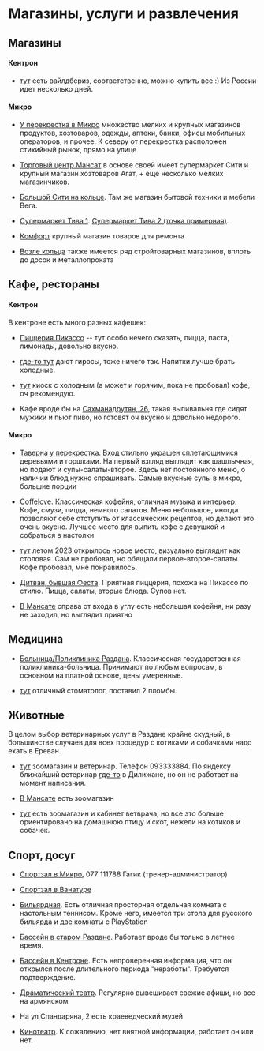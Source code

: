 # Магазины, услуги и развлечения


## Магазины

#### Кентрон

* [тут](https://yandex.ru/maps/org/wildberries/223912501887/?ll=44.755211%2C40.519111&z=16.81) есть вайлдбериз, соответственно, можно купить все :) Из России идет несколько дней.

#### Микро

* [У перекрестка в Микро](http://openstreetmap.ru/#mmap=18/40.54627/44.77014) множество мелких и крупных магазинов продуктов, хозтоваров, одежды, аптеки, банки, офисы мобильных операторов, и прочее. К северу от перекрестка расположен стихийный рынок, прямо на улице

* [Торговый центр Мансат](http://openstreetmap.ru/#mmap=18/40.5469/44.77022) в основе своей имеет супермаркет Сити и крупный магазин хозтоваров Агат, + еще несколько мелких магазинчиков.

* [Большой Сити на кольце](http://openstreetmap.ru/#mmap=16/40.5357/44.7705). Там же магазин бытовой техники и мебели Вега.

* [Супермаркет Тива 1](http://openstreetmap.ru/#mmap=17/40.5448/44.77398). [Супермаркет Тива 2 (точка примерная)](http://openstreetmap.ru/#mmap=17/40.54813/44.76378).

* [Комфорт](http://openstreetmap.ru/#mmap=19/40.54941/44.77213) крупный магазин товаров для ремонта

* [Возле кольца](http://openstreetmap.ru/#mmap=17/40.53548/44.76966) также имеется ряд стройтоварных магазинов, вплоть до досок и металлопроката


## Кафе, рестораны

#### Кентрон

В кентроне есть много разных кафешек:

* [Пиццерия Пикассо](https://yandex.ru/maps/37792/hrazdan/?ll=44.749856%2C40.519092&mode=poi&poi%5Bpoint%5D=44.750686%2C40.518907&poi%5Buri%5D=ymapsbm1%3A%2F%2Forg%3Foid%3D148613138266&z=18.83) -- тут особо нечего сказать, пицца, паста, лимонады, довольно вкусно.

* [где-то тут](https://yandex.ru/maps/37792/hrazdan/house/YE0YcQJhS0cHQFpqfXlweXlrYw==/?ll=44.751536%2C40.518346&z=18.63) дают гиросы, тоже ничего так. Напитки лучше брать холодные.

* [тут](https://yandex.ru/maps/37792/hrazdan/?ll=44.752420%2C40.518741&mode=poi&poi%5Bpoint%5D=44.752378%2C40.518876&poi%5Buri%5D=ymapsbm1%3A%2F%2Forg%3Foid%3D162289936636&z=19.11) киоск с холодным (а может и горячим, пока не пробовал) кофе, оч рекомендую.

* Кафе вроде бы на [Сахманадрутян, 26](https://yandex.ru/maps/37792/hrazdan/house/YE0YcQNoQEwFQFpqfXlweH9jZA==/?ll=44.749270%2C40.519147&z=19.98), такая выпивальня где сидят мужики и пьют пиво, но готовят оч вкусно и довольно недорого.

#### Микро

* [Таверна у перекрестка](http://openstreetmap.ru/#mmap=19/40.54578/44.77001&map=19/40.54578/44.77001). Вход стильно украшен сплетающимися деревьями и горшками. На первый взгляд выглядит как шашлычная, но подают и супы-салаты-второе. Здесь нет постоянного меню, о наличии блюд нужно спрашивать. Самые вкусные супы в микро, большие порции

* [Coffelove](https://yandex.ru/maps/-/CDammAMK). Классическая кофейня, отличная музыка и интерьер. Кофе, смузи, пицца, немного салатов. Меню небольшое, иногда позволяют себе отступить от классических рецептов, но делают это очень вкусно. Лучшее место для выпить кофе с девушкой и собраться в настолки

* [тут](http://openstreetmap.ru/#mmap=18/40.5457/44.77173) летом 2023 открылось новое место, визуально выглядит как столовая. Сам не пробовал, но обещали первое-второе-салаты. Кофе пробовал, мне понравилось.

* [Дитван, бывшая Феста](https://yandex.ru/maps/-/CDamiE3m). Приятная пиццерия, похожа на Пикассо по стилю. Пицца, салаты, вторые блюда. Супов нет.

* [В Мансате](http://openstreetmap.ru/#mmap=18/40.5469/44.77022) справа от входа в углу есть небольшая кофейня, ни разу не заходил, но выглядит приятно


## Медицина

* [Больница/Поликлиника Раздана](http://openstreetmap.ru/#mmap=18/40.54262/44.77024). Классическая государственная поликлиника-больница. Принимают по любым вопросам, в основном на платной основе, цены умеренные.

* [тут](https://yandex.ru/maps/org/stomatologiya/239048117844/?ll=44.752987%2C40.518580&z=15.92) отличный стоматолог, поставил 2 пломбы.

## Животные

В целом выбор ветеринарных услуг в Раздане крайне скудный, в большинстве случаев для всех процедур с котиками и собачками надо ехать в Ереван.

* [тут](https://yandex.ru/maps/?whatshere%5Bzoom%5D=17&whatshere%5Bpoint%5D=44.759110%2C40.495746) зоомагазин и ветеринар. Телефон 093333884. По яндексу ближайший ветеринар [где-то](https://yandex.ru/maps/-/CDaMf2jz) в Дилижане, но он не работает на момент написания.

* [В Мансате](http://openstreetmap.ru/#mmap=18/40.5469/44.77022) есть зоомагазин

* [тут](http://openstreetmap.ru/#mmap=19/40.54697/44.77122) есть зоомагазин и кабинет ветврача, но все это больше ориентировано на домашнюю птицу и скот, нежели на котиков и собачек.

## Спорт, досуг

* [Спортзал в Микро](https://goo.gl/maps/3oc9ynSCNGbXrd918),  077 111788 Гагик (тренер-администратор)

* [Спортзал в Ванатуре](https://www.facebook.com/elite.fitnesshrazdan/)

* [Бильярдная](https://yandex.ru/maps/-/CDamF2o7). Есть отличная просторная отдельная комната с настольным теннисом. Кроме него, имеется три стола для русского бильярда и две комнаты с PlayStation

* [Бассейн в старом Раздане](https://yandex.ru/maps/-/CDamJUnW). Работает вроде бы только в летнее время.

* [Бассейн в Кентроне](https://yandex.ru/maps/-/CDamJJjB). Есть непроверенная информация, что он открылся после длительного периода "неработы". Требуется подтверждение.

* [Драматический театр](https://yandex.ru/maps/-/CDamJSjD). Регулярно вывешивает свежие афиши, но все на армянском

* На ул Спандаряна, 2 есть краеведческий музей

* [Кинотеатр](https://yandex.ru/maps/-/CDamN4kw). К сожалению, нет внятной информации, работает он или нет.
